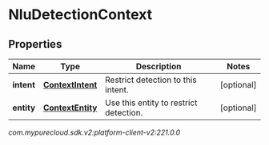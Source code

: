 # NluDetectionContext


## Properties

| Name | Type | Description | Notes |
| ------------ | ------------- | ------------- | ------------- |
| **intent** | [**ContextIntent**](ContextIntent) | Restrict detection to this intent. |  [optional] |
| **entity** | [**ContextEntity**](ContextEntity) | Use this entity to restrict detection. |  [optional] |




_com.mypurecloud.sdk.v2:platform-client-v2:221.0.0_
